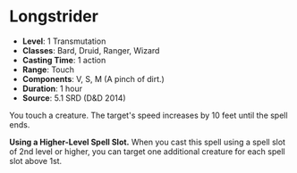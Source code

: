 # Longstrider

- **Level**: 1 Transmutation
- **Classes**: Bard, Druid, Ranger, Wizard
- **Casting Time**: 1 action
- **Range**: Touch
- **Components**: V, S, M (A pinch of dirt.)
- **Duration**: 1 hour
- **Source**: 5.1 SRD (D&D 2014)

You touch a creature. The target's speed increases by 10 feet until the spell ends.

**Using a Higher-Level Spell Slot.** When you cast this spell using a spell slot of 2nd level or higher, you can target one additional creature for each spell slot above 1st.

